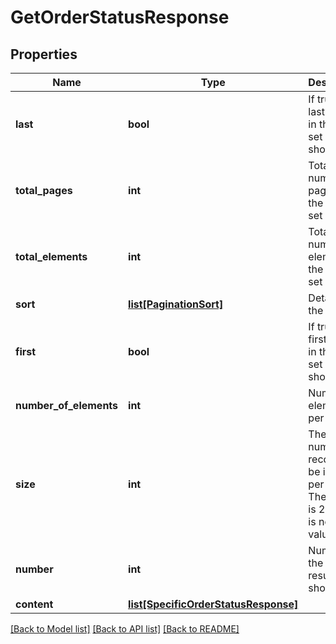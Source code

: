 # GetOrderStatusResponse

## Properties
Name | Type | Description | Notes
------------ | ------------- | ------------- | -------------
**last** | **bool** | If true, the last record in the result set is shown | [optional] 
**total_pages** | **int** | Total number of pages in the result set | [optional] 
**total_elements** | **int** | Total number of elements in the result set | [optional] 
**sort** | [**list[PaginationSort]**](PaginationSort.md) | Details of the sort | [optional] 
**first** | **bool** | If true, the first record in the result set is shown | [optional] 
**number_of_elements** | **int** | Number of elements per page | [optional] 
**size** | **int** | The number or records to be included per page. The default is 25. There is no max value. | [optional] 
**number** | **int** | Number of the first result shown | [optional] 
**content** | [**list[SpecificOrderStatusResponse]**](SpecificOrderStatusResponse.md) |  | [optional] 

[[Back to Model list]](../README.md#documentation-for-models) [[Back to API list]](../README.md#documentation-for-api-endpoints) [[Back to README]](../README.md)


